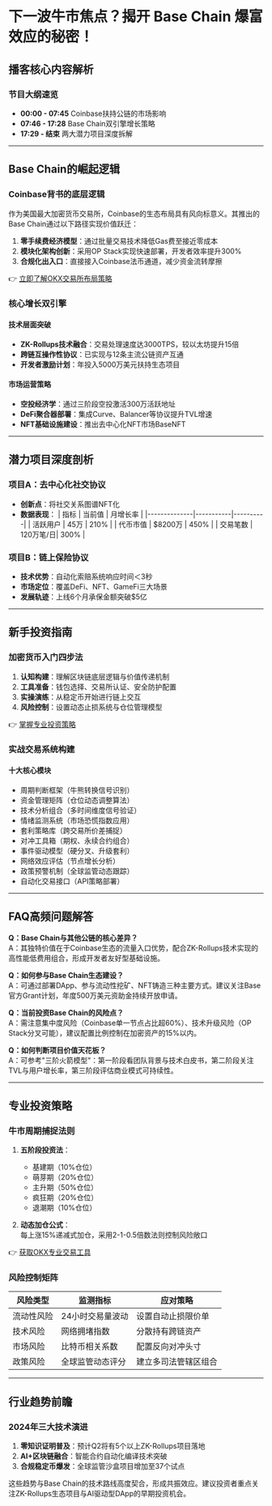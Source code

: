 # 下一波牛市焦点？揭开 Base Chain 爆富效应的秘密！

## 播客核心内容解析

### 节目大纲速览
- **00:00 - 07:45** Coinbase扶持公链的市场影响
- **07:46 - 17:28** Base Chain双引擎增长策略
- **17:29 - 结束** 两大潜力项目深度拆解

---

## Base Chain的崛起逻辑

### Coinbase背书的底层逻辑
作为美国最大加密货币交易所，Coinbase的生态布局具有风向标意义。其推出的Base Chain通过以下路径实现价值跃迁：
1. **零手续费经济模型**：通过批量交易技术降低Gas费至接近零成本
2. **模块化架构创新**：采用OP Stack实现快速部署，开发者效率提升300%
3. **合规化出入口**：直接接入Coinbase法币通道，减少资金流转摩擦

👉 [立即了解OKX交易所布局策略](https://bit.ly/okx_welcome)

### 核心增长双引擎
#### 技术层面突破
- **ZK-Rollups技术融合**：交易处理速度达3000TPS，较以太坊提升15倍
- **跨链互操作性协议**：已实现与12条主流公链资产互通
- **开发者激励计划**：年投入5000万美元扶持生态项目

#### 市场运营策略
- **空投经济学**：通过三阶段空投激活300万活跃地址
- **DeFi聚合器部署**：集成Curve、Balancer等协议提升TVL增速
- **NFT基础设施建设**：推出去中心化NFT市场BaseNFT

---

## 潜力项目深度剖析

### 项目A：去中心化社交协议
- **创新点**：将社交关系图谱NFT化
- **数据表现**：
  | 指标         | 当前值    | 月增长率 |
  |--------------|-----------|----------|
  | 活跃用户     | 45万      | 210%     |
  | 代币市值     | $8200万   | 450%     |
  | 交易笔数     | 120万笔/日| 300%     |

### 项目B：链上保险协议
- **技术优势**：自动化索赔系统响应时间＜3秒
- **市场定位**：覆盖DeFi、NFT、GameFi三大场景
- **发展轨迹**：上线6个月承保金额突破$5亿

---

## 新手投资指南

### 加密货币入门四步法
1. **认知构建**：理解区块链底层逻辑与价值传递机制
2. **工具准备**：钱包选择、交易所认证、安全防护配置
3. **实操演练**：从稳定币开始进行链上交互
4. **风险控制**：设置动态止损系统与仓位管理模型

👉 [掌握专业投资策略](https://bit.ly/okx_welcome)

### 实战交易系统构建
#### 十大核心模块
- 周期判断框架（牛熊转换信号识别）
- 资金管理矩阵（仓位动态调整算法）
- 技术分析组合（多时间维度信号验证）
- 情绪监测系统（市场恐慌指数应用）
- 套利策略库（跨交易所价差捕捉）
- 对冲工具箱（期权、永续合约组合）
- 事件驱动模型（硬分叉、升级套利）
- 网络效应评估（节点增长分析）
- 政策预警机制（全球监管动态跟踪）
- 自动化交易接口（API策略部署）

---

## FAQ高频问题解答

**Q：Base Chain与其他公链的核心差异？**  
A：其独特价值在于Coinbase生态的流量入口优势，配合ZK-Rollups技术实现的高性能低费用组合，形成开发者友好型基础设施。

**Q：如何参与Base Chain生态建设？**  
A：可通过部署DApp、参与流动性挖矿、NFT铸造三种主要方式。建议关注Base官方Grant计划，年度500万美元资助金持续开放申请。

**Q：当前投资Base Chain的风险点？**  
A：需注意集中度风险（Coinbase单一节点占比超60%）、技术升级风险（OP Stack分叉可能），建议配置比例控制在加密资产的15%以内。

**Q：如何判断项目价值天花板？**  
A：可参考"三阶火箭模型"：第一阶段看团队背景与技术白皮书，第二阶段关注TVL与用户增长率，第三阶段评估商业模式可持续性。

---

## 专业投资策略

### 牛市周期捕捉法则
1. **五阶段投资法**：
   - 基建期（10%仓位）
   - 萌芽期（20%仓位）
   - 主升期（50%仓位）
   - 疯狂期（20%仓位）
   - 退潮期（10%仓位）

2. **动态加仓公式**：  
   每上涨15%递减式加仓，采用2-1-0.5倍数法则控制风险敞口

👉 [获取OKX专业交易工具](https://bit.ly/okx_welcome)

### 风险控制矩阵
| 风险类型   | 监测指标          | 应对策略                 |
|------------|-------------------|--------------------------|
| 流动性风险 | 24小时交易量波动  | 设置自动止损限价单       |
| 技术风险   | 网络拥堵指数      | 分散持有跨链资产         |
| 市场风险   | 比特币相关系数    | 配置反向对冲头寸         |
| 政策风险   | 全球监管动态评分  | 建立多司法管辖区组合     |

---

## 行业趋势前瞻

### 2024年三大技术演进
1. **零知识证明普及**：预计Q2将有5个以上ZK-Rollups项目落地
2. **AI+区块链融合**：智能合约自动化编译技术突破
3. **合规稳定币爆发**：全球监管沙盒项目增加至37个试点

这些趋势与Base Chain的技术路线高度契合，形成共振效应。建议投资者重点关注ZK-Rollups生态项目与AI驱动型DApp的早期投资机会。